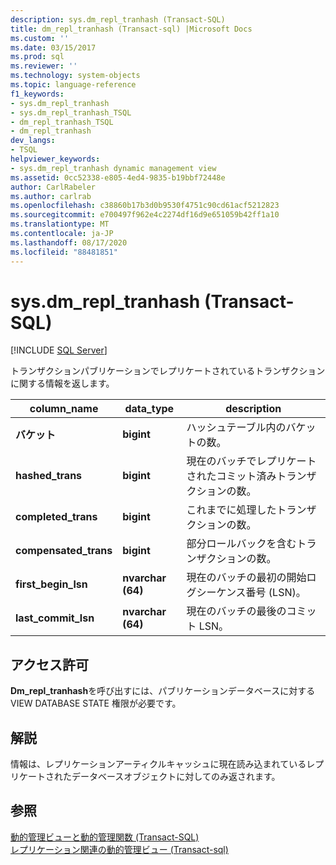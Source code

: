 ```yaml
---
description: sys.dm_repl_tranhash (Transact-SQL)
title: dm_repl_tranhash (Transact-sql) |Microsoft Docs
ms.custom: ''
ms.date: 03/15/2017
ms.prod: sql
ms.reviewer: ''
ms.technology: system-objects
ms.topic: language-reference
f1_keywords:
- sys.dm_repl_tranhash
- sys.dm_repl_tranhash_TSQL
- dm_repl_tranhash_TSQL
- dm_repl_tranhash
dev_langs:
- TSQL
helpviewer_keywords:
- sys.dm_repl_tranhash dynamic management view
ms.assetid: 0cc52338-e805-4ed4-9835-b19bbf72448e
author: CarlRabeler
ms.author: carlrab
ms.openlocfilehash: c38860b17b3d0b9530f4751c90cd61acf5212823
ms.sourcegitcommit: e700497f962e4c2274df16d9e651059b42ff1a10
ms.translationtype: MT
ms.contentlocale: ja-JP
ms.lasthandoff: 08/17/2020
ms.locfileid: "88481851"
---
```

# <a name="sysdm_repl_tranhash-transact-sql"></a>sys.dm_repl_tranhash (Transact-SQL)
[!INCLUDE [SQL Server](../../includes/applies-to-version/sqlserver.md)]

  トランザクションパブリケーションでレプリケートされているトランザクションに関する情報を返します。  
  
|column_name|data_type|description|  
|------------------|----------------|-----------------|  
|**バケット**|**bigint**|ハッシュテーブル内のバケットの数。|  
|**hashed_trans**|**bigint**|現在のバッチでレプリケートされたコミット済みトランザクションの数。|  
|**completed_trans**|**bigint**|これまでに処理したトランザクションの数。|  
|**compensated_trans**|**bigint**|部分ロールバックを含むトランザクションの数。|  
|**first_begin_lsn**|**nvarchar (64)**|現在のバッチの最初の開始ログシーケンス番号 (LSN)。|  
|**last_commit_lsn**|**nvarchar (64)**|現在のバッチの最後のコミット LSN。|  
  
## <a name="permissions"></a>アクセス許可  
 **Dm_repl_tranhash**を呼び出すには、パブリケーションデータベースに対する VIEW DATABASE STATE 権限が必要です。  
  
## <a name="remarks"></a>解説  
 情報は、レプリケーションアーティクルキャッシュに現在読み込まれているレプリケートされたデータベースオブジェクトに対してのみ返されます。  
  
## <a name="see-also"></a>参照  
 [動的管理ビューと動的管理関数 &#40;Transact-SQL&#41;](~/relational-databases/system-dynamic-management-views/system-dynamic-management-views.md)   
 [レプリケーション関連の動的管理ビュー &#40;Transact-sql&#41;](../../relational-databases/system-dynamic-management-views/replication-related-dynamic-management-views-transact-sql.md)  
  
  

